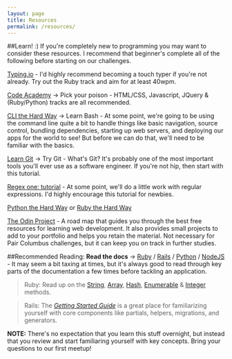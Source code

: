 ```yaml
---
layout: page
title: Resources
permalink: /resources/
---
```


##Learn! :)
If you're completely new to programming you may want to consider these resources. I recommend that beginner's complete all of the following before starting on our challenges.

[Typing.io](https://typing.io/) - I'd highly recommend becoming a touch typer if you're not already. Try out the Ruby track and aim for at least 40wpm.

[Code Academy](http://www.codecademy.com/learn) -> Pick your poison - HTML/CSS, Javascript, JQuery & (Ruby/Python) tracks are all recommended.

[CLI the Hard Way](http://cli.learncodethehardway.org/book/) -> Learn Bash - At some point, we're going to be using the command line quite a bit to handle things like basic navigation, source control, bundling dependencies, starting up web servers, and deploying our apps for the world to see! But before we can do that, we'll need to be familiar with the basics.

[Learn Git](https://try.github.io/levels/1/challenges/1) -> Try Git - What's Git? It's probably one of the most important tools you'll ever use as a software engineer. If you're not hip, then start with this tutorial.

[Regex one: tutorial](http://regexone.com/) - At some point, we'll do a little work with regular expressions. I'd highly encourage this tutorial for newbies.

[Python the Hard Way](http://learnpythonthehardway.org/book/) or [Ruby the Hard Way](http://learnrubythehardway.org/book/)

[The Odin Project](http://theodinproject.com/) - A road map that guides you through the best free resources for learning web development. It also provides small projects to add to your portfolio and helps you retain the material. Not necessary for Pair Columbus challenges, but it can keep you on track in further studies.

##Recommended Reading:
__Read the docs__ -> [Ruby](http://ruby-doc.org/) / [Rails](http://guides.rubyonrails.org/) / [Python](https://docs.python.org/2/) / [NodeJS](http://nodejs.org/api/) - It may seem a bit taxing at times, but it's always good to read through key parts of the documentation a few times before tackling an application.

> Ruby: Read up on the [String](http://ruby-doc.org/core-2.1.2/String.html), [Array](http://ruby-doc.org/core-2.1.2/Array.html), [Hash](http://ruby-doc.org/core-2.1.2/Hash.html), [Enumerable](http://ruby-doc.org/core-2.1.2/Enumerable.html) & [Integer](http://ruby-doc.org/core-2.1.2/Integer.html) methods.

> Rails: The [_Getting Started Guide_](http://guides.rubyonrails.org/getting_started.html) is a great place for familiarizing yourself with core components like partials, helpers, migrations, and generators.

__NOTE:__ There's no expectation that you learn this stuff overnight, but instead that you review and start familiaring yourself with key concepts. Bring your questions to our first meetup!
